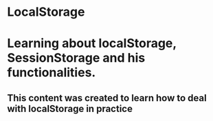 # LocalStorage
# Learning about localStorage, SessionStorage and his functionalities.
## This content was created to learn how to deal with localStorage in practice
